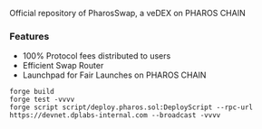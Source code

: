 Official repository of PharosSwap, a veDEX on PHAROS CHAIN

### Features

-   100% Protocol fees distributed to users
-   Efficient Swap Router
-   Launchpad for Fair Launches on PHAROS CHAIN

```
forge build
forge test -vvvv
forge script script/deploy.pharos.sol:DeployScript --rpc-url https://devnet.dplabs-internal.com --broadcast -vvvv 
```
